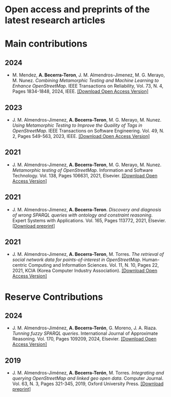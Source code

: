 # Open access and preprints of the latest research articles

# Main contributions

## 2024

- M. Mendez, **A. Becerra-Teron**, J. M. Almendros-Jimenez, M. G. Merayo, M. Nunez. *Combining Metamorphic Testing and Machine Learning to Enhance OpenStreetMap*. IEEE Transactions on Reliability, Vol. 73, N. 4, Pages 1834-1848, 2024, IEEE. [[Download Open Access Version]](MainContributions/TRE-2024/TRE-2024.pdf)

## 2023

- J. M. Almendros-Jimenez, **A. Becerra-Teron**, M. G. Merayo, M. Nunez.
*Using Metamorphic Testing to Improve the Quaility of Tags in OpenStreetMap*. IEEE Transactions on Software Engineering. Vol. 49, N. 2, Pages 549-563, 2023, IEEE. [[Download Open Access Version]](MainContributions/TSE-2023/TSE-2023.pdf)

## 2021

- J. M. Almendros-Jimenez, **A. Becerra-Teron**, M. G. Merayo, M. Nunez.
*Metamorphic testing of OpenStreetMap*. Information and Software Technology. Vol. 138, Pages 106631, 2021, Elsevier. [[Download Open Access Version]](MainContributions/IST-2021/IST-2021.pdf)

## 2021

- J. M. Almendros-Jimenez, **A. Becerra-Teron**.
*Discovery and diagnosis of wrong SPARQL queries with ontology and constraint reasoning*. Expert Systems with Applications. Vol. 165, Pages 113772, 2021, Elsevier. [[Download preprint]](MainContributions/ESWA-2021/ESWA-2019-pre.pdf)

## 2021

- J. M. Almendros-Jimenez, **A. Becerra-Teron**, M. Torres.
*The retrieval of social network data for points-of-interest in OpenStreetMap*. Human-centric Computing and Information Sciences. Vol. 11, N. 10, Pages 22, 2021, KCIA (Korea Computer Industry Association). [[Download Open Access Version]](MainContributions/HCIS-2021/HCIS-2021-pre.pdf)

# Reserve Contributions

## 2024

- J. M. Almendros-Jiménez, **A. Becerra-Terón**, G. Moreno, J. A. Riaza.
*Tunning fuzzy SPARQL queries*. International Journal of Approximate Reasoning. Vol. 170, Pages 109209, 2024, Elsevier. [[Download Open Access Version]](ReserveContributions/IJAR-2024/IJAR-2024.pdf)

## 2019
- J. M. Almendros-Jiménez, **A. Becerra-Terón**, M. Torres. *Integrating and querying OpenStreetMap and linked geo open data*. Computer Journal. Vol. 63, N. 3, Pages 321-345, 2019, Oxford University Press. [[Download preprint]](ReserveContributions/CJ-2019/CJ-2019-pre.pdf)

